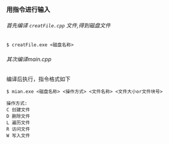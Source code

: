 ### 用指令进行输入

###### 首先编译 `creatFile.cpp` 文件,得到磁盘文件

```
$ creatFile.exe <磁盘名称>
```

###### 其次编译main.cpp
编译后执行，指令格式如下
```
$ mian.exe <磁盘名称> <操作方式> <文件名称> <文件大小or文件块号>

操作方式:
C 创建文件 
D 删除文件
L 遍历文件
R 访问文件
W 写入文件
```

